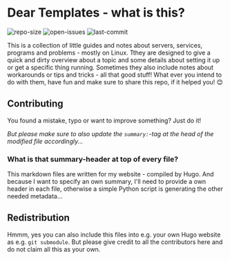 # Dear Templates - what is this? #
![repo-size](https://img.shields.io/github/repo-size/simonmicro/dear-templates)
![open-issues](https://img.shields.io/github/issues/simonmicro/dear-templates)
![last-commit](https://img.shields.io/github/last-commit/simonmicro/dear-templates/master)

This is a collection of little guides and notes about servers, services, programs and problems - mostly on Linux.
Tthey are designed to give a quick and dirty overview about a topic and some details about setting it up or get a
specific thing running. Sometimes they also include notes about workarounds or tips and tricks - all that good stuff!
What ever you intend to do with them, have fun and make sure to share this repo, if it helped you! 😊

## Contributing ##
You found a mistake, typo or want to improve something? Just do it!

_But please make sure to also update the `summary:`-tag at the head of the modified file accordingly..._

### What is that summary-header at top of every file? ###
This markdown files are written for my website - compiled by Hugo. And because I want to specify an own summary,
I'll need to provide a own header in each file, otherwise a simple Python script is generating the other needed metadata...

## Redistribution ##
Hmmm, yes you can also include this files into e.g. your own Hugo website as e.g. `git submodule`. But please give credit to all the contributors here
and do not claim all this as your own.
